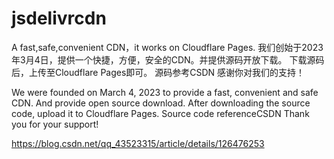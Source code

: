 # jsdelivrcdn
A fast,safe,convenient CDN，it works on Cloudflare Pages.
我们创始于2023年3月4日，提供一个快捷，方便，安全的CDN。并提供源码开放下载。
下载源码后，上传至Cloudflare Pages即可。
源码参考CSDN
感谢你对我们的支持！

We were founded on March 4, 2023 to provide a fast, convenient and safe CDN. And provide open source download.
After downloading the source code, upload it to Cloudflare Pages.
Source code referenceCSDN
Thank you for your support!

https://blog.csdn.net/qq_43523315/article/details/126476253
